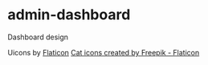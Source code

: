# admin-dashboard

Dashboard design

Uicons by <a href="https://www.flaticon.com/uicons">Flaticon</a>
<a href="https://www.flaticon.com/free-icons/cat" title="cat icons">Cat icons created by Freepik - Flaticon</a>
